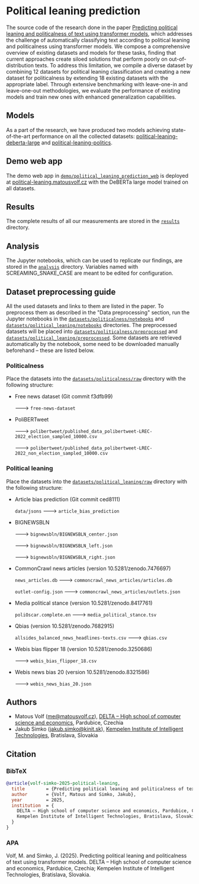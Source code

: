# Political leaning prediction

The source code of the research done in the paper
[Predicting political leaning and politicalness of text using transformer models](paper.pdf), which addresses the
challenge of automatically classifying text according to political leaning and politicalness using transformer models.
We compose a comprehensive overview of existing datasets and models for these tasks, finding that current approaches
create siloed solutions that perform poorly on out-of-distribution texts. To address this limitation, we compile a
diverse dataset by combining 12 datasets for political leaning classification and creating a new dataset for
politicalness by extending 18 existing datasets with the appropriate label. Through extensive benchmarking with
leave-one-in and leave-one-out methodologies, we evaluate the performance of existing models and train new ones with
enhanced generalization capabilities.

## Models

As a part of the research, we have produced two models achieving state-of-the-art performance on all the collected
datasets: [political-leaning-deberta-large](https://huggingface.co/matous-volf/political-leaning-deberta-large)
and [political-leaning-politics](https://huggingface.co/matous-volf/political-leaning-politics).

## Demo web app

The demo web app in [`demo/political_leaning_prediction_web`](demo/political_leaning_prediction_web) is deployed at
[political-leaning.matousvolf.cz](https://political-leaning.matousvolf.cz/) with the DeBERTa large model trained on all
datasets.

## Results

The complete results of all our measurements are stored in the [`results`](results) directory.

## Analysis

The Jupyter notebooks, which can be used to replicate our findings, are stored in the [`analysis`](analysis) directory.
Variables named with SCREAMING_SNAKE_CASE are meant to be edited for configuration.

## Dataset preprocessing guide

All the used datasets and links to them are listed in the paper. To preprocess them as described in the "Data
preprocessing" section, run the Jupyter notebooks in the
[`datasets/politicalness/notebooks`](datasets/politicalness/notebooks) and
[`datasets/political_leaning/notebooks`](datasets/political_leaning/notebooks) directories. The preprocessed datasets
will be placed into [`datasets/politicalness/preprocessed`](datasets/politicalness/preprocessed) and
[`datasets/political_leaning/preprocessed`](datasets/political_leaning/preprocessed). Some datasets are retrieved
automatically by the notebook, some need to be downloaded manually beforehand – these are listed below.

### Politicalness

Place the datasets into the [`datasets/politicalness/raw`](datasets/politicalness/raw) directory with the following
structure:

- Free news dataset (Git commit f3dfb99)

  🡒 `free-news-dataset`

- PoliBERTweet

  🡒 `polibertweet/published_data_polibertweet-LREC-2022_election_sampled_10000.csv`

  🡒 `polibertweet/published_data_polibertweet-LREC-2022_non_election_sampled_10000.csv`

### Political leaning

Place the datasets into the [`datasets/political_leaning/raw`](datasets/political_leaning/raw) directory with the
following structure:

- Article bias prediction (Git commit ced8111)

  `data/jsons` 🡒 `article_bias_prediction`

- BIGNEWSBLN

  🡒 `bignewsbln/BIGNEWSBLN_center.json`

  🡒 `bignewsbln/BIGNEWSBLN_left.json`

  🡒 `bignewsbln/BIGNEWSBLN_right.json`

- CommonCrawl news articles (version 10.5281/zenodo.7476697)

  `news_articles.db` 🡒 `commoncrawl_news_articles/articles.db`

  `outlet-config.json` 🡒 `commoncrawl_news_articles/outlets.json`

- Media political stance (version 10.5281/zenodo.8417761)

  `poliOscar.complete.en` 🡒 `media_political_stance.tsv`

- Qbias (version 10.5281/zenodo.7682915)

  `allsides_balanced_news_headlines-texts.csv` 🡒 `qbias.csv`

- Webis bias flipper 18 (version 10.5281/zenodo.3250686)

  🡒 `webis_bias_flipper_18.csv`

- Webis news bias 20 (version 10.5281/zenodo.8321586)

  🡒 `webis_news_bias_20.json`

## Authors

- Matous Volf ([me@matousvolf.cz](mailto:me@matousvolf.cz)),
  [DELTA – High school of computer science and economics](https://www.delta-skola.cz), Pardubice, Czechia
- Jakub Simko ([jakub.simko@kinit.sk](mailto:jakub.simko@kinit.sk)),
  [Kempelen Institute of Intelligent Technologies](https://kinit.sk), Bratislava, Slovakia

## Citation

### BibTeX

```bibtex
@article{volf-simko-2025-political-leaning,
  title        = {Predicting political leaning and politicalness of text using transformer models},
  author       = {Volf, Matous and Simko, Jakub},
  year         = 2025,
  institution  = {
    DELTA – High school of computer science and economics, Pardubice, Czechia;
    Kempelen Institute of Intelligent Technologies, Bratislava, Slovakia
  }
}
```

### APA

Volf, M. and Simko, J. (2025). Predicting political leaning and politicalness of text using transformer models. DELTA –
High school of computer science and economics, Pardubice, Czechia; Kempelen Institute of Intelligent Technologies,
Bratislava, Slovakia.
